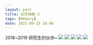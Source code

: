 ```yaml
---
layout: post
title: 纪念相册-3
tags: [Memory]
date: 2021-09-25 18:46
---
```


2018~2019 研究生的伙伴~
![](../../../../assets/img/mmexport1543396104201.jpg#pic_center)
![](../../../../assets/img/mmexport1544264985082.jpg#pic_center)
![](../../../../assets/img/mmexport1544616596862.jpg#pic_center)
![](../../../../assets/img/mmexport1544872977744.jpg#pic_center)
![](../../../../assets/img/mmexport1544884220306.jpg#pic_center)